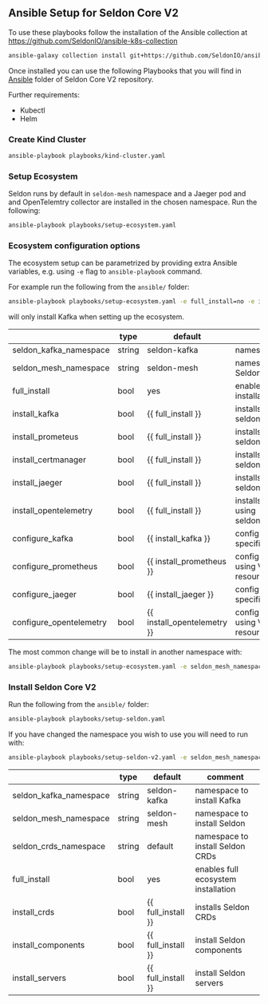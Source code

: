 ## Ansible Setup for Seldon Core V2

To use these playbooks follow the installation of the Ansible collection at https://github.com/SeldonIO/ansible-k8s-collection
```bash
ansible-galaxy collection install git+https://github.com/SeldonIO/ansible-k8s-collection.git
```

Once installed you can use the following Playbooks that you will find in [Ansible](https://github.com/SeldonIO/seldon-core/tree/v2/ansible) folder of Seldon Core V2 repository.

Further requirements:
  * Kubectl
  * Helm

### Create Kind Cluster

```bash
ansible-playbook playbooks/kind-cluster.yaml
```

### Setup Ecosystem

Seldon runs by default in `seldon-mesh` namespace and a Jaeger pod and  and OpenTelemtry collector are installed in the chosen namespace. Run the following:

```bash
ansible-playbook playbooks/setup-ecosystem.yaml
```

### Ecosystem configuration options

The ecosystem setup can be parametrized by providing extra Ansible variables, e.g. using `-e` flag to `ansible-playbook` command.

For example run the following from the `ansible/` folder:
```bash
ansible-playbook playbooks/setup-ecosystem.yaml -e full_install=no -e install_kafka=yes
```
will only install Kafka when setting up the ecosystem.

|                         | type   | default                     | comment                                                 |
|-------------------------|--------|-----------------------------|---------------------------------------------------------|
| seldon_kafka_namespace  | string | seldon-kafka                | namespace to install Kafka                              |
| seldon_mesh_namespace   | string | seldon-mesh                 | namespace to install Seldon                             |
| full_install            | bool   | yes                         | enables full ecosystem installation                     |
| install_kafka           | bool   | {{ full_install }}          | installs Kafka using seldonio.k8s.strimzi_kafka         |
| install_prometeus       | bool   | {{ full_install }}          | installs Prometheus using seldonio.k8s.prometheus       |
| install_certmanager     | bool   | {{ full_install }}          | installs certmanager using seldonio.k8s.certmanager     |
| install_jaeger          | bool   | {{ full_install }}          | installs Jaeger using seldonio.k8s.jaeger               |
| install_opentelemetry   | bool   | {{ full_install }}          | installs OpenTelemetry using seldonio.k8s.opentelemetry |
| configure_kafka         | bool   | {{ install_kafka }}         | configures Kafka using V2 specific resources            |
| configure_prometheus    | bool   | {{ install_prometheus }}    | configure Prometheus using V2 specific resources        |
| configure_jaeger        | bool   | {{ install_jaeger }}        | configure Jaeger using V2 specific resoruces            |
| configure_opentelemetry | bool   | {{ install_opentelemetry }} | configure OpenTelemetry using V2 specific resources     |

The most common change will be to install in another namespace with:

```bash
ansible-playbook playbooks/setup-ecosystem.yaml -e seldon_mesh_namespace=<mynamespace>
```

### Install Seldon Core V2

Run the following from the `ansible/` folder:

```bash
ansible-playbook playbooks/setup-seldon.yaml
```

If you have changed the namespace you wish to use you will need to run with:

```bash
ansible-playbook playbooks/setup-seldon-v2.yaml -e seldon_mesh_namespace=<mynamespace>
```

|                         | type   | default                     | comment                                                 |
|-------------------------|--------|-----------------------------|---------------------------------------------------------|
| seldon_kafka_namespace  | string | seldon-kafka                | namespace to install Kafka                              |
| seldon_mesh_namespace   | string | seldon-mesh                 | namespace to install Seldon                             |
| seldon_crds_namespace   | string | default                     | namespace to install Seldon CRDs                        |
| full_install            | bool   | yes                         | enables full ecosystem installation                     |
| install_crds            | bool   | {{ full_install }}          | installs Seldon CRDs                                    |
| install_components      | bool   | {{ full_install }}          | install Seldon components                               |
| install_servers         | bool   | {{ full_install }}          | install Seldon servers                                  |
